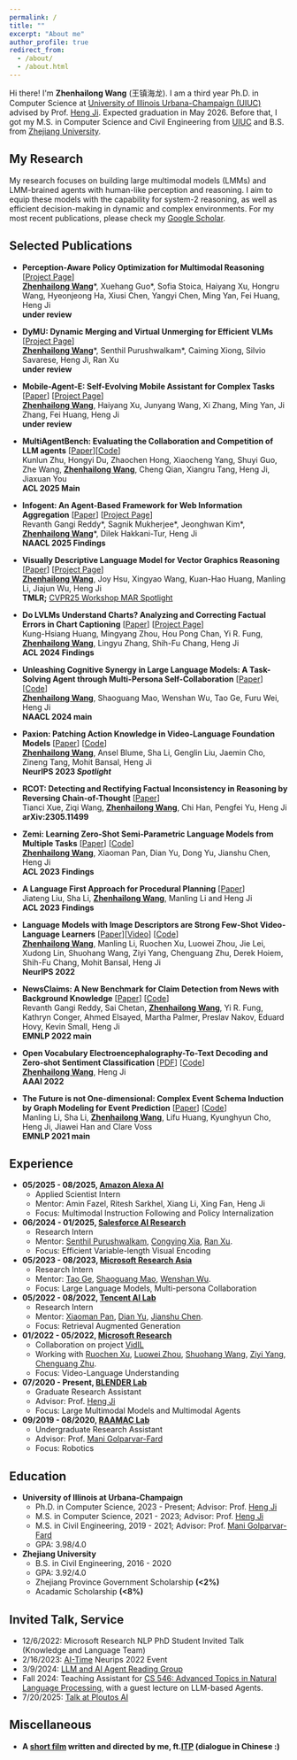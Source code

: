 ```yaml
---
permalink: /
title: ""
excerpt: "About me"
author_profile: true
redirect_from: 
  - /about/
  - /about.html
---
```

Hi there! I'm **Zhenhailong Wang** (王镇海龙). I am a third year Ph.D. in Computer Science at [University of Illinois Urbana-Champaign (UIUC)](https://illinois.edu/) advised by Prof. [Heng Ji](http://blender.cs.illinois.edu/hengji.html). Expected graduation in May 2026.
Before that, I got my M.S. in Computer Science and Civil Engineering from [UIUC](https://illinois.edu/) and B.S. from [Zhejiang University](https://www.zju.edu.cn/english/). 

My Research
------
My research focuses on building large multimodal models (LMMs) and LMM-brained agents with human-like perception and reasoning. I aim to equip these models with the capability for system-2 reasoning, as well as efficient decision-making in dynamic and complex environments. For my most recent publications, please check my [Google Scholar](https://scholar.google.com/citations?user=arzvOlgAAAAJ&hl=en).
 
Selected Publications
------
  - **Perception-Aware Policy Optimization for Multimodal Reasoning** [[Project Page](https://mikewangwzhl.github.io/PAPO/)]<br>
    <ins>**Zhenhailong Wang**</ins>\*, Xuehang Guo\*, Sofia Stoica, Haiyang Xu, Hongru Wang, Hyeonjeong Ha, Xiusi Chen, Yangyi Chen, Ming Yan, Fei Huang, Heng Ji <br>
    **under review**
    
  - **DyMU: Dynamic Merging and Virtual Unmerging for Efficient VLMs** [[Project Page](https://mikewangwzhl.github.io/dymu/)]<br>
    <ins>**Zhenhailong Wang**</ins>\*, Senthil Purushwalkam\*, Caiming Xiong, Silvio Savarese, Heng Ji, Ran Xu <br>
    **under review**

  - **Mobile-Agent-E: Self-Evolving Mobile Assistant for Complex Tasks** [[Paper](https://arxiv.org/abs/2501.11733)] [[Project Page](https://x-plug.github.io/MobileAgent/)]<br>
    <ins>**Zhenhailong Wang**</ins>, Haiyang Xu, Junyang Wang, Xi Zhang, Ming Yan, Ji Zhang, Fei Huang, Heng Ji<br>
    **under review**

  - **MultiAgentBench: Evaluating the Collaboration and Competition of LLM agents** [[Paper](https://arxiv.org/abs/2503.01935)][[Code](https://github.com/MultiagentBench/MARBLE)]<br>
    Kunlun Zhu, Hongyi Du, Zhaochen Hong, Xiaocheng Yang, Shuyi Guo, Zhe Wang, <ins>**Zhenhailong Wang**</ins>, Cheng Qian, Xiangru Tang, Heng Ji, Jiaxuan You<br>
    **ACL 2025 Main**

  - **Infogent: An Agent-Based Framework for Web Information Aggregation** [[Paper](https://arxiv.org/pdf/2410.19054)] [[Project Page](https://gangiswag.github.io/infogent/)]<br>
    Revanth Gangi Reddy\*, Sagnik Mukherjee\*, Jeonghwan Kim\*, <ins>**Zhenhailong Wang**</ins>\*, Dilek Hakkani-Tur, Heng Ji<br>
    **NAACL 2025 Findings**
    
  - **Visually Descriptive Language Model for Vector Graphics Reasoning** [[Paper](https://arxiv.org/abs/2404.06479)] [[Project Page](https://mikewangwzhl.github.io/VDLM/)]<br>
    <ins>**Zhenhailong Wang**</ins>, Joy Hsu, Xingyao Wang, Kuan-Hao Huang, Manling Li, Jiajun Wu, Heng Ji<br>
    **TMLR;** [CVPR25 Workshop MAR Spotlight](https://marworkshop.github.io/cvpr25/index.html)
    
  - **Do LVLMs Understand Charts? Analyzing and Correcting Factual Errors in Chart Captioning** [[Paper](https://arxiv.org/abs/2312.10160)] [[Project Page](https://khuangaf.github.io/CHOCOLATE/)]<br>
    Kung-Hsiang Huang, Mingyang Zhou, Hou Pong Chan, Yi R. Fung, <ins>**Zhenhailong Wang**</ins>, Lingyu Zhang, Shih-Fu Chang, Heng Ji<br>
    **ACL 2024 Findings**
    
  - **Unleashing Cognitive Synergy in Large Language Models: A Task-Solving Agent through Multi-Persona Self-Collaboration** [[Paper](https://arxiv.org/abs/2307.05300)] [[Code](https://github.com/MikeWangWZHL/Solo-Performance-Prompting)]<br>
  <ins>**Zhenhailong Wang**</ins>, Shaoguang Mao, Wenshan Wu, Tao Ge, Furu Wei, Heng Ji <br>
  **NAACL 2024 main**
  
  - **Paxion: Patching Action Knowledge in Video-Language Foundation Models** [[Paper](https://arxiv.org/abs/2305.10683)] [[Code](https://github.com/MikeWangWZHL/Paxion)]<br>
  <ins>**Zhenhailong Wang**</ins>, Ansel Blume, Sha Li, Genglin Liu, Jaemin Cho, Zineng Tang, Mohit Bansal, Heng Ji <br>
  **NeurIPS 2023 _Spotlight_**

  - **RCOT: Detecting and Rectifying Factual Inconsistency in Reasoning by Reversing Chain-of-Thought** [[Paper](https://arxiv.org/pdf/2305.11499.pdf)]<br>
  Tianci Xue, Ziqi Wang, <ins>**Zhenhailong Wang**</ins>, Chi Han, Pengfei Yu, Heng Ji <br>
  **arXiv:2305.11499**

  - **Zemi: Learning Zero-Shot Semi-Parametric Language Models from Multiple Tasks** [[Paper](https://aclanthology.org/2023.findings-acl.246/)] [[Code](https://github.com/MikeWangWZHL/Zemi)]<br>
  <ins>**Zhenhailong Wang**</ins>, Xiaoman Pan, Dian Yu, Dong Yu, Jianshu Chen, Heng Ji <br>
  **ACL 2023 Findings**
  
 - **A Language First Approach for Procedural Planning** [[Paper](https://aclanthology.org/2023.findings-acl.122/)] <br>
  Jiateng Liu, Sha Li, <ins>**Zhenhailong Wang**</ins>, Manling Li and Heng Ji <br>
  **ACL 2023 Findings**
  
  - **Language Models with Image Descriptors are Strong Few-Shot Video-Language Learners** [[Paper](https://proceedings.neurips.cc/paper_files/paper/2022/hash/381ceeae4a1feb1abc59c773f7e61839-Abstract-Conference.html)][[Video](https://neurips.cc/virtual/2022/poster/53904)] [[Code](https://github.com/MikeWangWZHL/VidIL)]<br>
  <ins>**Zhenhailong Wang**</ins>, Manling Li, Ruochen Xu, Luowei Zhou, Jie Lei, Xudong Lin, Shuohang Wang, Ziyi Yang, Chenguang Zhu, Derek Hoiem, Shih-Fu Chang, Mohit Bansal, Heng Ji<br>
  **NeurIPS 2022**
  
  - **NewsClaims: A New Benchmark for Claim Detection from News with Background Knowledge** [[Paper](https://aclanthology.org/2022.emnlp-main.403/)] [[Code](https://github.com/blender-nlp/NewsClaims)]<br> 
  Revanth Gangi Reddy, Sai Chetan, <ins>**Zhenhailong Wang**</ins>, Yi R. Fung, Kathryn Conger, Ahmed Elsayed, Martha Palmer, Preslav Nakov, Eduard Hovy, Kevin Small, Heng Ji<br>
  **EMNLP 2022 main**

  <!-- - **Rethinking Task Sampling for Few-shot Vision-Language Transfer Learning** [[PDF](https://aclanthology.org/2022.mmmpie-1.2.pdf)] [[Code](https://github.com/MikeWangWZHL/Multitask-Finetuning_CLIP)]<br>
  <ins>**Zhenhailong Wang**</ins>, Hang Yu, Manling Li, Han Zhao, Heng Ji<br>
  **COLING 2022 (MMMPIE Workshop)**
  -->
  
  - **Open Vocabulary Electroencephalography-To-Text Decoding and Zero-shot Sentiment Classification** [[PDF](https://ojs.aaai.org/index.php/AAAI/article/view/20472/20231)] [[Code](https://github.com/MikeWangWZHL/EEG-To-Text)]<br> 
  <ins>**Zhenhailong Wang**</ins>, Heng Ji<br>
  **AAAI 2022**
  
  - **The Future is not One-dimensional: Complex Event Schema Induction by Graph Modeling for Event Prediction** [<a href='https://aclanthology.org/2021.emnlp-main.422/'>Paper</a>] [<a href='https://github.com/limanling/temporal-graph-schema'>Code</a>] <br>
  Manling Li, Sha Li, <ins>**Zhenhailong Wang**</ins>, Lifu Huang, Kyunghyun Cho, Heng Ji, Jiawei Han and Clare Voss<br>
  **EMNLP 2021 main**

<!--
  - **RESIN-11: Schema-guided Event Prediction for 11 Newsworthy Scenarios** [[Paper](https://aclanthology.org/2022.naacl-demo.7/)] [[Code](https://github.com/RESIN-KAIROS/RESIN-11)] [[Demo](http://18.221.187.153:11000/kairos)] [[Video](https://screencast-o-matic.com/watch/c3nlhnVbeyg)]<br>
  Xinya Du, Zixuan Zhang, Sha Li, and 27 others including <ins>**Zhenhailong Wang**</ins><br> 
  **NAACL 2022 Demo**
-->
<!--   Pengfei Yu, Hongwei Wang, Tuan Manh Lai, Xudong Lin, Ziqi Wang, Iris Liu, Ben Zhou, Haoyang Wen, Manling Li, Darryl Hannan, Qi Zeng, Qing Lyu, Charles Yu, Carl Edwards, Xiaomeng Jin, Yizhu Jiao, Ghazaleh Kazeminejad, Rotem Dror, <ins>**Zhenhailong Wang**</ins>, Chris Callison-Burch, Mohit Bansal, Carl Vondrick, Jiawei Han, Dan Roth, Shih-Fu Chang, Martha Palmer, Heng Ji<br> -->

<!--
  - **RESIN: A Dockerlized Schema-Guided Cross-document Cross-lingual Cross-media Information Extraction and Event Tracking System** [[Paper](https://aclanthology.org/2021.naacl-demos.16/)] [[Code](https://github.com/RESIN-KAIROS/RESIN-pipeline-public)] [[Video](http://blender.cs.illinois.edu/software/resin/resin.mp4)]<br>
  Haoyang Wen, Ying Lin, Tuan Lai, Xiaoman Pan, Sha Li, and 21 others including <ins>**Zhenhailong Wang**</ins><br>
  **NAACL 2021 Demo**

<!--
  - **GAIA at SM-KBP 2020 - A Dockerized Multi-media Multi-lingual Knowledge Extraction, Clustering, Temporal Tracking and Hypothesis Generation System** [<a href='https://dsr.cise.ufl.edu/wp-content/uploads/2021/02/gaia_smkbp_2020.pdf'>Paper</a>] [<a href='https://tac.nist.gov/2020/KBP/SM-KBP/index.html'>Project</a>] <br>
  Manling Li, Ying Lin, Tuan Manh Lai, Xiaoman Pan, Haoyang Wen, Sha Li, <ins>**Zhenhailong Wang**</ins>, and 34 others<br>
  **TAC-KBP 2020 Demo**
-->


Experience
------
  * **05/2025 - 08/2025, [Amazon Alexa AI](https://www.amazon.science/)**
    * Applied Scientist Intern
    * Mentor: Amin Fazel, Ritesh Sarkhel, Xiang Li, Xing Fan, Heng Ji
    * Focus: Multimodal Instruction Following and Policy Internalization
  * **06/2024 - 01/2025, [Salesforce AI Research](https://www.salesforceairesearch.com/about)**
    * Research Intern
    * Mentor: [Senthil Purushwalkam](https://www.senthilpurushwalkam.com/), [Congying Xia](https://www.linkedin.com/in/congying-xia-391b16b9/), [Ran Xu](https://www.linkedin.com/in/ran-x-a2765924/).
    * Focus: Efficient Variable-length Visual Encoding
  * **05/2023 - 08/2023, [Microsoft Research Asia](https://www.microsoft.com/en-us/research/lab/microsoft-research-asia/)**
    * Research Intern
    * Mentor: [Tao Ge](https://www.microsoft.com/en-us/research/people/tage/), [Shaoguang Mao](https://www.microsoft.com/en-us/research/people/shamao/), [Wenshan Wu](https://www.linkedin.com/in/wenshanwu/?locale=en_US).
    * Focus: Large Language Models, Multi-persona Collaboration
  * **05/2022 - 08/2022, [Tencent AI Lab](https://ai.tencent.com/ailab/en/about/)**
    * Research Intern
    * Mentor: [Xiaoman Pan](https://panx27.github.io/homepage/), [Dian Yu](https://sites.google.com/site/yudiandoris/), [Jianshu Chen](https://chenjianshu.github.io/).
    * Focus: Retrieval Augmented Generation
  * **01/2022 - 05/2022, [Microsoft Research](https://www.microsoft.com/en-us/research/lab/microsoft-research-redmond/)**
    * Collaboration on project [VidIL](https://arxiv.org/abs/2205.10747)
    * Working with [Ruochen Xu](https://www.microsoft.com/en-us/research/people/ruox/), [Luowei Zhou](https://www.microsoft.com/en-us/research/people/luozhou/), [Shuohang Wang](https://www.microsoft.com/en-us/research/people/shuowa/), [Ziyi Yang](https://www.microsoft.com/en-us/research/people/ziyiyang/), [Chenguang Zhu](https://www.microsoft.com/en-us/research/people/chezhu/).
    * Focus: Video-Language Understanding
  * **07/2020 - Present, [BLENDER Lab](http://blender.cs.illinois.edu/index.html)**
    * Graduate Research Assistant
    * Advisor: Prof. [Heng Ji](http://blender.cs.illinois.edu/hengji.html)
    * Focus: Large Multimodal Models and Multimodal Agents
  * **09/2019 - 08/2020, [RAAMAC Lab](https://raamac.cee.illinois.edu/)**
    * Undergraduate Research Assistant
    * Advisor: Prof. [Mani Golparvar-Fard](https://cs.illinois.edu/about/people/faculty/mgolpar)
    * Focus: Robotics


Education
------
  * **University of Illinois at Urbana-Champaign**
    * Ph.D. in Computer Science, 2023 - Present; Advisor: Prof. [Heng Ji](http://blender.cs.illinois.edu/hengji.html)
    * M.S. in Computer Science, 2021 - 2023; Advisor: Prof. [Heng Ji](http://blender.cs.illinois.edu/hengji.html)
    * M.S. in Civil Engineering, 2019 - 2021; Advisor: Prof. [Mani Golparvar-Fard](https://cs.illinois.edu/about/people/faculty/mgolpar)
    * GPA: 3.98/4.0
  * **Zhejiang University**
    * B.S. in Civil Engineering, 2016 - 2020
    * GPA: 3.92/4.0
    * Zhejiang Province Government Scholarship **(<2%)**
    * Acadamic Scholarship **(<8%)**


Invited Talk, Service
------
* 12/6/2022: Microsoft Research NLP PhD Student Invited Talk (Knowledge and Language Team)
* 2/16/2023: [AI-Time](http://www.aitime.cn/AboutUs) Neurips 2022 Event
* 3/9/2024: [LLM and AI Agent Reading Group](https://swarma.org/?p=48803)
* Fall 2024: Teaching Assistant for [CS 546: Advanced Topics in Natural Language Processing](https://blender.cs.illinois.edu/course/fall24/anlp.html), with a guest lecture on LLM-based Agents.
* 7/20/2025: [Talk at Ploutos AI](https://world.ploutos.dev/stream/elegant-roadrunner)


Miscellaneous
------
  * **A [short film](https://www.youtube.com/watch?v=-dyb56lQ-yA&t=2s) written and directed by me, ft.[ITP](https://www.zju.edu.cn/english/2019/1101/c19573a1735987/page.htm) (dialogue in Chinese :)**


